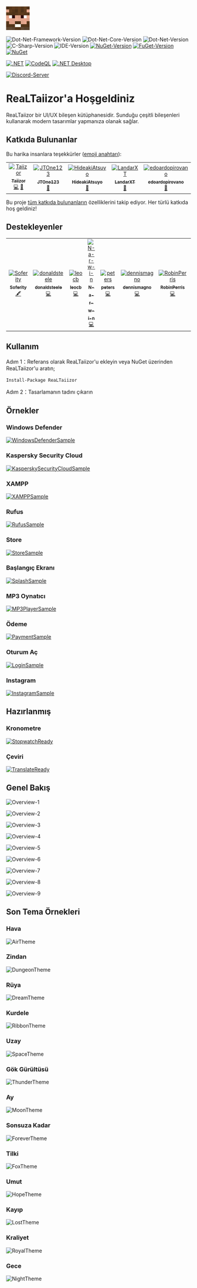 ![Logo](https://raw.githubusercontent.com/Taiizor/ReaLTaiizor/develop/.images/Logo.png)

![Dot-Net-Framework-Version](https://img.shields.io/badge/.NET%20Framework-%3E%3D4.8-blue)
![Dot-Net-Core-Version](https://img.shields.io/badge/.NET%20Core-%3E%3D3.1-blue)
![Dot-Net-Version](https://img.shields.io/badge/.NET-%3E%3D5.0-blue)
![C-Sharp-Version](https://img.shields.io/badge/C%23-Preview-blue.svg)
![IDE-Version](https://img.shields.io/badge/IDE-VS2022-blue.svg)
[![NuGet-Version](https://img.shields.io/nuget/v/ReaLTaiizor.svg)](https://www.nuget.org/packages/ReaLTaiizor)
[![FuGet-Version](https://www.fuget.org/packages/ReaLTaiizor/badge.svg)](https://www.fuget.org/packages/ReaLTaiizor)
[![NuGet](https://img.shields.io/nuget/dt/ReaLTaiizor)](https://www.nuget.org/api/v2/package/ReaLTaiizor)

[![.NET](https://github.com/Taiizor/ReaLTaiizor/actions/workflows/dotnet.yml/badge.svg)](https://github.com/Taiizor/ReaLTaiizor/actions/workflows/dotnet.yml)
[![CodeQL](https://github.com/Taiizor/ReaLTaiizor/actions/workflows/codeql-analysis.yml/badge.svg)](https://github.com/Taiizor/ReaLTaiizor/actions/workflows/codeql-analysis.yml)
[![.NET Desktop](https://github.com/Taiizor/ReaLTaiizor/actions/workflows/dotnet-desktop.yml/badge.svg)](https://github.com/Taiizor/ReaLTaiizor/actions/workflows/dotnet-desktop.yml)

[![Discord-Server](https://img.shields.io/discord/932386235538878534?label=Discord)](https://discord.gg/nxG977byXb)

# ReaLTaiizor'a Hoşgeldiniz
ReaLTaiizor bir UI/UX bileşen kütüphanesidir. Sunduğu çeşitli bileşenleri kullanarak modern tasarımlar yapmanıza olanak sağlar.

## Katkıda Bulunanlar

Bu harika insanlara teşekkürler ([emoji anahtarı](https://allcontributors.org/docs/en/emoji-key)):

<table>
  <tr>
    <td align="center">
		<a href="https://github.com/Taiizor">
			<img src="https://avatars3.githubusercontent.com/u/41683699?s=460&v=4" width="80px;" alt="Taiizor"/>
			<br/>
			<sub>
				<b>Taiizor</b>
			</sub>
		</a>
		<br/>
		<a href="https://github.com/Taiizor/ReaLTaiizor/commits?author=Taiizor" title="Kodlama">💻</a>
		<a href="https://www.taiizor.com" title="Fikirler & Planlama, Geri Bildirim">🤔</a>
	</td>
    <td align="center">
		<a href="https://github.com/JTOne123">
			<img src="https://avatars3.githubusercontent.com/u/3457140?s=460&v=4" width="80px;" alt="JTOne123"/>
			<br/>
			<sub>
				<b>JTOne123</b>
			</sub>
		</a>
		<br/>
		<a href="https://github.com/Taiizor/ReaLTaiizor/commits?author=JTOne123" title="İncelenen Çekme İstekleri">👀</a>
	</td>
    <td align="center">
		<a href="https://github.com/HideakiAtsuyo">
			<img src="https://avatars3.githubusercontent.com/u/53636771?s=460&v=4" width="80px;" alt="HideakiAtsuyo"/>
			<br/>
			<sub>
				<b>HideakiAtsuyo</b>
			</sub>
		</a>
		<br/>
		<a href="https://github.com/Taiizor/ReaLTaiizor/commits?author=HideakiAtsuyo" title="İncelenen Çekme İstekleri">👀</a>
	</td>
    <td align="center">
		<a href="https://github.com/LandarXT">
			<img src="https://avatars3.githubusercontent.com/u/104514709?s=460&v=4" width="80px;" alt="LandarXT"/>
			<br/>
			<sub>
				<b>LandarXT</b>
			</sub>
		</a>
		<br/>
		<a href="https://github.com/Taiizor/ReaLTaiizor/commits?author=LandarXT" title="İncelenen Çekme İstekleri">👀</a>
	</td>
    <td align="center">
		<a href="https://github.com/edoardopirovano">
			<img src="https://avatars3.githubusercontent.com/u/6748066?s=460&v=4" width="80px;" alt="edoardopirovano"/>
			<br/>
			<sub>
				<b>edoardopirovano</b>
			</sub>
		</a>
		<br/>
		<a href="https://github.com/Taiizor/ReaLTaiizor/commits?author=edoardopirovano" title="İncelenen Çekme İstekleri">👀</a>
	</td>
  </tr>
</table>

Bu proje [tüm katkıda bulunanların](https://github.com/all-contributors/all-contributors) özelliklerini takip ediyor. Her türlü katkıda hoş geldiniz!

## Destekleyenler

<table>
  <tr>
    <td align="center">
		<a href="https://github.com/Soferity">
			<img src="https://avatars3.githubusercontent.com/u/63516515?s=200&v=4" width="80px;" alt="Soferity"/>
			<br/>
			<sub>
				<b>Soferity</b>
			</sub>
		</a>
		<br/>
		<a href="https://github.com/Soferity" target="_blank" title="İçerik">🖋</a>
	</td>
	<td align="center">
		<a href="https://github.com/donaldsteele">
			<img src="https://avatars3.githubusercontent.com/u/8108109?s=200&v=4" width="80px;" alt="donaldsteele"/>
			<br/>
			<sub>
				<b>donaldsteele</b>
			</sub>
		</a>
		<br/>
		<a href="https://github.com/donaldsteele" target="_blank" title="Kodlama">💻</a>
	</td>
	<td align="center">
		<a href="https://github.com/leocb">
			<img src="https://avatars3.githubusercontent.com/u/8310271?s=200&v=4" width="80px;" alt="leocb"/>
			<br/>
			<sub>
				<b>leocb</b>
			</sub>
		</a>
		<br/>
		<a href="https://github.com/leocb" target="_blank" title="Kodlama">💻</a>
	</td>
	<td align="center">
		<a href="https://github.com/N-a-r-w-i-n">
			<img src="https://avatars3.githubusercontent.com/u/25624385?s=200&v=4" width="80px;" alt="N-a-r-w-i-n"/>
			<br/>
			<sub>
				<b>N-a-r-w-i-n</b>
			</sub>
		</a>
		<br/>
		<a href="https://github.com/N-a-r-w-i-n" target="_blank" title="Kodlama">💻</a>
	</td>
	<td align="center">
		<a href="https://github.com/peters">
			<img src="https://avatars3.githubusercontent.com/u/869?s=200&v=4" width="80px;" alt="peters"/>
			<br/>
			<sub>
				<b>peters</b>
			</sub>
		</a>
		<br/>
		<a href="https://github.com/peters" target="_blank" title="Kodlama">💻</a>
	</td>
	<td align="center">
		<a href="https://github.com/dennismagno">
			<img src="https://avatars3.githubusercontent.com/u/5070675?s=200&v=4" width="80px;" alt="dennismagno"/>
			<br/>
			<sub>
				<b>dennismagno</b>
			</sub>
		</a>
		<br/>
		<a href="https://github.com/dennismagno" target="_blank" title="Kodlama">💻</a>
	</td>
	<td align="center">
		<a href="https://github.com/RobinPerris">
			<img src="https://avatars3.githubusercontent.com/u/1886599?s=200&v=4" width="80px;" alt="RobinPerris"/>
			<br/>
			<sub>
				<b>RobinPerris</b>
			</sub>
		</a>
		<br/>
		<a href="https://github.com/RobinPerris" target="_blank" title="Kodlama">💻</a>
	</td>
	<td align="center">
		<a href="https://github.com/VPKSoft">
			<img src="https://avatars3.githubusercontent.com/u/40712699?s=200&v=4" width="80px;" alt="VPKSoft"/>
			<br/>
			<sub>
				<b>VPKSoft</b>
			</sub>
		</a>
		<br/>
		<a href="https://github.com/VPKSoft" target="_blank" title="İçerik">🖋</a>
	</td>
  </tr>
</table>

## Kullanım

Adım 1：Referans olarak ReaLTaiizor'u ekleyin veya NuGet üzerinden ReaLTaiizor'u aratın;

```Install-Package ReaLTaiizor```

Adım 2：Tasarlamanın tadını çıkarın

## Örnekler

### Windows Defender

[![WindowsDefenderSample](https://raw.githubusercontent.com/Taiizor/ReaLTaiizor/develop/.screenshots/Windows_Defender.png)](https://github.com/Taiizor/ReaLTaiizor/tree/develop/sample/ReaLTaiizor.Defender "WindowsDefenderSample")

### Kaspersky Security Cloud

[![KasperskySecurityCloudSample](https://raw.githubusercontent.com/Taiizor/ReaLTaiizor/develop/.screenshots/Kaspersky_Security_Cloud.png)](https://github.com/Taiizor/ReaLTaiizor/tree/develop/sample/ReaLTaiizor.Kaspersky "KasperskySecurityCloudSample")

### XAMPP

[![XAMPPSample](https://raw.githubusercontent.com/Taiizor/ReaLTaiizor/develop/.screenshots/XAMPP.png)](https://github.com/Taiizor/ReaLTaiizor/tree/develop/sample/ReaLTaiizor.XAMPP "XAMPPSample")

### Rufus

[![RufusSample](https://raw.githubusercontent.com/Taiizor/ReaLTaiizor/develop/.screenshots/Rufus.gif)](https://github.com/Taiizor/ReaLTaiizor/tree/develop/sample/ReaLTaiizor.Rufus "RufusSample")

### Store

[![StoreSample](https://raw.githubusercontent.com/Taiizor/ReaLTaiizor/develop/.screenshots/Store.gif)](https://github.com/Taiizor/ReaLTaiizor/tree/develop/sample/ReaLTaiizor.Store "StoreSample")

### Başlangıç Ekranı

[![SplashSample](https://raw.githubusercontent.com/Taiizor/ReaLTaiizor/develop/.screenshots/Splash.gif)](https://github.com/Taiizor/ReaLTaiizor/tree/develop/sample/ReaLTaiizor.Splash "SplashSample")

### MP3 Oynatıcı

[![MP3PlayerSample](https://raw.githubusercontent.com/Taiizor/ReaLTaiizor/develop/.screenshots/MP3_Player.png)](https://github.com/Taiizor/ReaLTaiizor/tree/develop/sample/ReaLTaiizor.Player "MP3PlayerSample")

### Ödeme

[![PaymentSample](https://raw.githubusercontent.com/Taiizor/ReaLTaiizor/develop/.screenshots/Payment.png)](https://github.com/Taiizor/ReaLTaiizor/tree/develop/sample/ReaLTaiizor.Payment "PaymentSample")

### Oturum Aç

[![LoginSample](https://raw.githubusercontent.com/Taiizor/ReaLTaiizor/develop/.screenshots/Login.png)](https://github.com/Taiizor/ReaLTaiizor/tree/develop/sample/ReaLTaiizor.Login "LoginSample")

### Instagram

[![InstagramSample](https://raw.githubusercontent.com/Taiizor/ReaLTaiizor/develop/.screenshots/Instagram.png)](https://github.com/Taiizor/ReaLTaiizor/tree/develop/sample/ReaLTaiizor.Instagram "InstagramSample")

## Hazırlanmış

### Kronometre

[![StopwatchReady](https://raw.githubusercontent.com/Taiizor/ReaLTaiizor/develop/.screenshots/Stopwatch.gif)](https://github.com/Taiizor/ReaLTaiizor/tree/develop/ready/ReaLTaiizor.Stopwatch "StopwatchReady")

### Çeviri

[![TranslateReady](https://raw.githubusercontent.com/Taiizor/ReaLTaiizor/develop/.screenshots/Translate.png)](https://github.com/Taiizor/ReaLTaiizor/tree/develop/ready/ReaLTaiizor.Translate "TranslateReady")

## Genel Bakış

![Overview-1](https://raw.githubusercontent.com/Taiizor/ReaLTaiizor/develop/.screenshots/Material.gif)

![Overview-2](https://raw.githubusercontent.com/Taiizor/ReaLTaiizor/develop/.screenshots/Metro.gif)

![Overview-3](https://raw.githubusercontent.com/Taiizor/ReaLTaiizor/develop/.screenshots/Poison.gif)

![Overview-4](https://raw.githubusercontent.com/Taiizor/ReaLTaiizor/develop/.screenshots/Crown.gif)

![Overview-5](https://raw.githubusercontent.com/Taiizor/ReaLTaiizor/develop/.screenshots/Parrot.png)

![Overview-6](https://raw.githubusercontent.com/Taiizor/ReaLTaiizor/develop/.screenshots/Form1.png)

![Overview-7](https://raw.githubusercontent.com/Taiizor/ReaLTaiizor/develop/.screenshots/Form2.png)

![Overview-8](https://raw.githubusercontent.com/Taiizor/ReaLTaiizor/develop/.screenshots/Sky.png)

![Overview-9](https://raw.githubusercontent.com/Taiizor/ReaLTaiizor/develop/.screenshots/Alone.png)

## Son Tema Örnekleri

### Hava

![AirTheme](https://raw.githubusercontent.com/Taiizor/ReaLTaiizor/develop/.screenshots/Air.png)

### Zindan

![DungeonTheme](https://raw.githubusercontent.com/Taiizor/ReaLTaiizor/develop/.screenshots/Dungeon.png)

### Rüya

![DreamTheme](https://raw.githubusercontent.com/Taiizor/ReaLTaiizor/develop/.screenshots/Dream.png)

### Kurdele

![RibbonTheme](https://raw.githubusercontent.com/Taiizor/ReaLTaiizor/develop/.screenshots/Ribbon.png)

### Uzay

![SpaceTheme](https://raw.githubusercontent.com/Taiizor/ReaLTaiizor/develop/.screenshots/Space.png)

### Gök Gürültüsü

![ThunderTheme](https://raw.githubusercontent.com/Taiizor/ReaLTaiizor/develop/.screenshots/Thunder.png)

### Ay

![MoonTheme](https://raw.githubusercontent.com/Taiizor/ReaLTaiizor/develop/.screenshots/Moon.png)

### Sonsuza Kadar

![ForeverTheme](https://raw.githubusercontent.com/Taiizor/ReaLTaiizor/develop/.screenshots/Forever.png)

### Tilki

![FoxTheme](https://raw.githubusercontent.com/Taiizor/ReaLTaiizor/develop/.screenshots/Fox.png)

### Umut

![HopeTheme](https://raw.githubusercontent.com/Taiizor/ReaLTaiizor/develop/.screenshots/Hope.png)

### Kayıp

![LostTheme](https://raw.githubusercontent.com/Taiizor/ReaLTaiizor/develop/.screenshots/Lost.png)

### Kraliyet

![RoyalTheme](https://raw.githubusercontent.com/Taiizor/ReaLTaiizor/develop/.screenshots/Royal.png)

### Gece

![NightTheme](https://raw.githubusercontent.com/Taiizor/ReaLTaiizor/develop/.screenshots/Night.png)